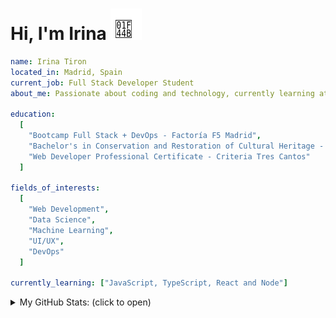 <h1>Hi, I'm Irina <img src="./hand-emoji.svg" alt="Waving Hand" width="50" height="50"></h1>

```yaml
name: Irina Tiron
located_in: Madrid, Spain
current_job: Full Stack Developer Student
about_me: Passionate about coding and technology, currently learning at Factoría F5 in Madrid

education:
  [
    "Bootcamp Full Stack + DevOps - Factoría F5 Madrid",
    "Bachelor's in Conservation and Restoration of Cultural Heritage - ESCRBC Madrid",
    "Web Developer Professional Certificate - Criteria Tres Cantos"
  ]

fields_of_interests:
  [
    "Web Development",
    "Data Science",
    "Machine Learning",
    "UI/UX",
    "DevOps"
  ]
  
currently_learning: ["JavaScript, TypeScript, React and Node"]

```

<details>
  <summary> My GitHub Stats: (click to open)</summary>
  <div align="center">
    
  ![](https://nirzak-streak-stats.vercel.app/?user=irinatiron&theme=transparent&hide_border=true)<br/>
  ![](https://github-readme-stats.vercel.app/api/top-langs/?username=irinatiron&theme=transparent&hide_border=true&include_all_commits=false&count_private=false&layout=donut-vertical)

  </div>


<!--START_SECTION:waka-->
<!--END_SECTION:waka-->



</details>

